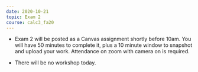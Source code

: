 ```yaml
---
date: 2020-10-21
topic: Exam 2
course: calc3_fa20
---
```


 - Exam 2 will be posted as a Canvas assignment shortly before 10am. You will have 50 minutes to complete it, plus a 10 minute window to snapshot and upload your work. Attendance on zoom with camera on is required.

- There will be no workshop today.
